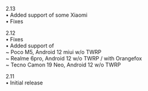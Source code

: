 2.13  
• Added support of some Xiaomi  
• Fixes  

2.12  
• Fixes  
• Added support of  
~ Poco M5, Android 12 miui w/o TWRP  
~ Realme 6pro, Android 12 w/o TWRP / with Orangefox   
~ Tecno Camon 19 Neo, Android 12 w/o TWRP  

2.11  
• Initial release
